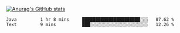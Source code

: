 [![Anurag's GitHub stats](https://github-readme-stats.vercel.app/api?username=sebasphere&count_private=true&theme=tokyonight)](https://github.com/anuraghazra/github-readme-stats)

<!--START_SECTION:waka-->
```text
Java         1 hr 8 mins     ██████████████████████░░░   87.62 % 
Text         9 mins          ███░░░░░░░░░░░░░░░░░░░░░░   12.26 % 
```
<!--END_SECTION:waka-->
